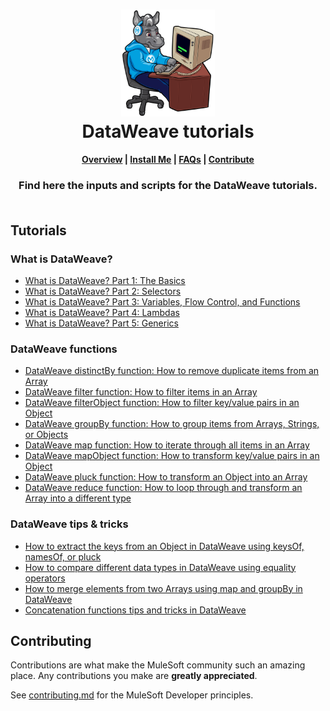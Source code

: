 <h1 align="center">
	<img
	width="150"
	src="/images/max-terminal.gif"></br>
	DataWeave tutorials<br>     
</h1>

<h4 align="center">
	<a href="#overview">Overview</a> |
	<a href="#installation-instructions">Install Me</a> |
	<a href="#faqs">FAQs</a> |
	<a href="#contributing">Contribute</a>
</h4>
	
<h3 align="center">
	Find here the inputs and scripts for the DataWeave tutorials.<br><br>
</h3>

## Tutorials

### What is DataWeave?

- [What is DataWeave? Part 1: The Basics](https://developer.mulesoft.com/tutorials-and-howtos/dataweave/what-is-dataweave-getting-started-tutorial/)
- [What is DataWeave? Part 2: Selectors](https://developer.mulesoft.com/tutorials-and-howtos/dataweave/what-is-dataweave-part-ii-getting-started-tutorial/)
- [What is DataWeave? Part 3: Variables, Flow Control, and Functions](https://developer.mulesoft.com/tutorials-and-howtos/dataweave/what-is-dataweave-part-iii-getting-started-tutorial/)
- [What is DataWeave? Part 4: Lambdas](https://developer.mulesoft.com/tutorials-and-howtos/dataweave/what-is-dataweave-part-iv-getting-started-tutorial/)
- [What is DataWeave? Part 5: Generics](https://developer.mulesoft.com/tutorials-and-howtos/dataweave/what-is-dataweave-part-v-getting-started-tutorial/)

### DataWeave functions

- [DataWeave distinctBy function: How to remove duplicate items from an Array](https://developer.mulesoft.com/tutorials-and-howtos/dataweave/distinctBy-function/)
- [DataWeave filter function: How to filter items in an Array](https://developer.mulesoft.com/tutorials-and-howtos/dataweave/filter-function/)
- [DataWeave filterObject function: How to filter key/value pairs in an Object](https://developer.mulesoft.com/tutorials-and-howtos/dataweave/filterObject-function/)
- [DataWeave groupBy function: How to group items from Arrays, Strings, or Objects](https://developer.mulesoft.com/tutorials-and-howtos/dataweave/groupBy-function/)
- [DataWeave map function: How to iterate through all items in an Array](https://developer.mulesoft.com/tutorials-and-howtos/dataweave/map-function/)
- [DataWeave mapObject function: How to transform key/value pairs in an Object](https://developer.mulesoft.com/tutorials-and-howtos/dataweave/mapObject-function/)
- [DataWeave pluck function: How to transform an Object into an Array](https://developer.mulesoft.com/tutorials-and-howtos/dataweave/pluck-function/)
- [DataWeave reduce function: How to loop through and transform an Array into a different type](https://developer.mulesoft.com/tutorials-and-howtos/dataweave/reduce-function/)

### DataWeave tips & tricks

- [How to extract the keys from an Object in DataWeave using keysOf, namesOf, or pluck](https://developer.mulesoft.com/tutorials-and-howtos/dataweave/extract-keys-from-object/)
- [How to compare different data types in DataWeave using equality operators](https://developer.mulesoft.com/tutorials-and-howtos/dataweave/how-to-compare-data-types/)
- [How to merge elements from two Arrays using map and groupBy in DataWeave](https://developer.mulesoft.com/tutorials-and-howtos/dataweave/merge-elements-from-two-arrays-map-groupby/)
- [Concatenation functions tips and tricks in DataWeave](https://developer.mulesoft.com/tutorials-and-howtos/concatenation-dataweave-functions-tips-and-tricks/)

## Contributing

Contributions are what make the MuleSoft community such an amazing place. Any contributions you make are **greatly appreciated**.
	
See [contributing.md](/contributing.md) for the MuleSoft Developer principles.
